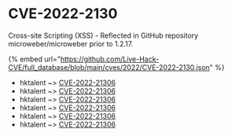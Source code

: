 # CVE-2022-2130

Cross-site Scripting (XSS) - Reflected in GitHub repository microweber/microweber prior to 1.2.17.

{% embed url="https://github.com/Live-Hack-CVE/full_database/blob/main/cves/2022/CVE-2022-2130.json" %}


* hktalent ~> [CVE-2022-21306](https://www.alice-snow.ru/2022/database/cve-2022-2130/cve-2022-21306-hktalent)
* hktalent ~> [CVE-2022-21306](https://www.alice-snow.ru/2022/database/cve-2022-2130/cve-2022-21306-hktalent)
* hktalent ~> [CVE-2022-21306](https://www.alice-snow.ru/2022/database/cve-2022-2130/cve-2022-21306-hktalent)
* hktalent ~> [CVE-2022-21306](https://www.alice-snow.ru/2022/database/cve-2022-2130/cve-2022-21306-hktalent)
* hktalent ~> [CVE-2022-21306](https://www.alice-snow.ru/2022/database/cve-2022-2130/cve-2022-21306-hktalent)
* hktalent ~> [CVE-2022-21306](https://www.alice-snow.ru/2022/database/cve-2022-2130/cve-2022-21306-hktalent)